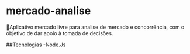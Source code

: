 # mercado-analise
🚀Aplicativo mercado livre para analise de mercado e concorrência, com o objetivo de dar apoio à tomada de decisões.

##Tecnologias
-Node.Js

